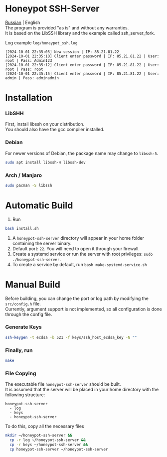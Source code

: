 # Honeypot SSH-Server
[Russian](README_RU.md) | English</br>
The program is provided "as is" and without any warranties. </br>
It is based on the LibSSH library and the example called ssh_server_fork.

Log example `log/honeypot_ssh.log`</br>
```
[2024-10-01 22:35:05] New session | IP: 85.21.81.22
[2024-10-01 22:35:10] Client enter password | IP: 85.21.81.22 | User: root | Pass: Admin123
[2024-10-01 22:35:12] Client enter password | IP: 85.21.81.22 | User: root | Pass: root
[2024-10-01 22:35:15] Client enter password | IP: 85.21.81.22 | User: admin | Pass: adminadmin
```

# Installation
### LibSHH
First, install libssh on your distribution.</br>
You should also have the gcc compiler installed.

### Debian
For newer versions of Debian, the package name may change to `libssh-5`.
```bash
sudo apt install libssh-4 libssh-dev
```

### Arch / Manjaro
```bash
sudo pacman -S libssh
```

# Automatic Build
1. Run
```bash
bash install.sh
```
1. A `honeypot-ssh-server` directory will appear in your home folder containing the server binary.</br>
2. Default port: `22`. You will need to open it through your firewall.</br>
3. Create a systemd service or run the server with root privileges: `sudo ./honeypot-ssh-server`.
5. To create a service by default, run `bash make-systemd-service.sh`

# Manual Build
Before building, you can change the port or log path by modifying the `src/config.h` file.</br>
Currently, argument support is not implemented, so all configuration is done through the config file.</br>

### Generate Keys
```bash
ssh-keygen -t ecdsa -b 521 -f keys/ssh_host_ecdsa_key -N ""
```

### Finally, run
```bash
make
```

### File Copying
The executable file `honeypot-ssh-server` should be built.</br>
It is assumed that the server will be placed in your home directory with the following structure:</br>
```
honeypot-ssh-server
  - log
  - keys
  - honeypot-ssh-server
```

To do this, copy all the necessary files
```bash
mkdir ~/honeypot-ssh-server &&
  cp -r log ~/honeypot-ssh-server &&
  cp -r keys ~/honeypot-ssh-server &&
  cp honeypot-ssh-server ~/honeypot-ssh-server
```
